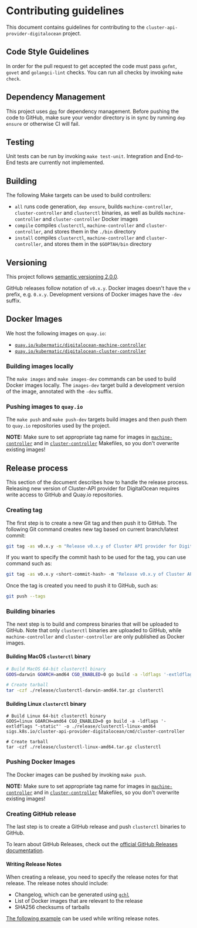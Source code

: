 # Contributing guidelines

This document contains guidelines for contributing to the `cluster-api-provider-digitalocean` project.

## Code Style Guidelines

In order for the pull request to get accepted the code must pass `gofmt`, `govet` and `golangci-lint` checks. You can run all checks by invoking `make check`.

## Dependency Management

This project uses [`dep`](https://github.com/golang/dep) for dependency management. Before pushing the code to GitHub, make sure your vendor directory is in sync by running `dep ensure` or otherwise CI will fail.

## Testing

Unit tests can be run by invoking `make test-unit`. Integration and End-to-End tests are currently not implemented.

## Building

The following Make targets can be used to build controllers:

* `all` runs code generation, `dep ensure`, builds `machine-controller`, `cluster-controller` and `clusterctl` binaries, as well as builds `machine-controller` and `cluster-controller` Docker images
* `compile` compiles `clusterctl`, `machine-controller` and `cluster-controller`, and stores them in the `./bin` directory
* `install` compiles `clusterctl`, `machine-controller` and `cluster-controller`, and stores them in the `$GOPTAH/bin` directory

## Versioning

This project follows [semantic versioning 2.0.0](https://semver.org/).

GitHub releases follow notation of `v0.x.y`. Docker images doesn't have the `v` prefix, e.g. `0.x.y`. Development versions of Docker images have the `-dev` suffix.

## Docker Images

We host the following images on `quay.io`:

* [`quay.io/kubermatic/digitalocean-machine-controller`](https://quay.io/repository/kubermatic/digitalocean-machine-controller)
* [`quay.io/kubermatic/digitalocean-cluster-controller`](https://quay.io/repository/kubermatic/digitalocean-cluster-controller)

### Building images locally

The `make images` and `make images-dev` commands can be used to build Docker images locally. The `images-dev` target build a development version of the image, annotated with the `-dev` suffix.

### Pushing images to `quay.io`

The `make push` and `make push-dev` targets build images and then push them to `quay.io` repositories used by the project.

**NOTE:** Make sure to set appropriate tag name for images in [`machine-controller`](./cmd/machine-controller/Makefile) and in [`cluster-controller`](./cmd/cluster-controller/Makefile) Makefiles, so you don't overwrite existing images!

## Release process

This section of the document describes how to handle the release process. Releasing new version of Cluster-API provider for DigitalOcean requires write access to GitHub and Quay.io repositories.

### Creating tag

The first step is to create a new Git tag and then push it to GitHub. The following Git command creates new tag based on current branch/latest commit:

```bash
git tag -as v0.x.y -m "Release v0.x.y of Cluster API provider for DigitalOcean"
```

If you want to specify the commit hash to be used for the tag, you can use command such as:

```bash
git tag -as v0.x.y <short-commit-hash> -m "Release v0.x.y of Cluster API provider for DigitalOcean"
```

Once the tag is created you need to push it to GitHub, such as:

```bash
git push --tags
```

### Building binaries

The next step is to build and compress binaries that will be uploaded to GitHub. Note that only `clusterctl` binaries are uploaded to GitHub, while `machine-controller` and `cluster-controller` are only published as Docker images.

#### Building MacOS `clusterctl` binary

```bash
# Build MacOS 64-bit clusterctl binary
GOOS=darwin GOARCH=amd64 CGO_ENABLED=0 go build -a -ldflags '-extldflags "-static"' -o ./release/clusterctl sigs.k8s.io/cluster-api-provider-digitalocean/clusterctl

# Create tarball
tar -czf ./release/clusterctl-darwin-amd64.tar.gz clusterctl
```

#### Building Linux `clusterctl` binary

```
# Build Linux 64-bit clusterctl binary
GOOS=linux GOARCH=amd64 CGO_ENABLED=0 go build -a -ldflags '-extldflags "-static"' -o ./release/clusterctl-linux-amd64 sigs.k8s.io/cluster-api-provider-digitalocean/cmd/cluster-controller

# Create tarball
tar -czf ./release/clusterctl-linux-amd64.tar.gz clusterctl
```

### Pushing Docker Images

The Docker images can be pushed by invoking `make push`.

**NOTE:** Make sure to set appropriate tag name for images in [`machine-controller`](./cmd/machine-controller/Makefile) and in [`cluster-controller`](./cmd/cluster-controller/Makefile) Makefiles, so you don't overwrite existing images!

### Creating GitHub release

The last step is to create a GitHub release and push `clusterctl` binaries to GitHub.

To learn about GitHub Releases, check out the [official GitHub Releases documentation](https://help.github.com/articles/creating-releases/).

#### Writing Release Notes

When creating a release, you need to specify the release notes for that release. The release notes should include:

- Changelog, which can be generated using [`gchl`](https://github.com/kubermatic/gchl)
- List of Docker images that are relevant to the release
- SHA256 checksums of tarballs

[The following example](https://github.com/kubernetes-sigs/cluster-api-provider-digitalocean/releases/tag/v0.2.0) can be used while writing release notes.
